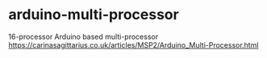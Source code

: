 # arduino-multi-processor
16-processor Arduino based multi-processor
https://carinasagittarius.co.uk/articles/MSP2/Arduino_Multi-Processor.html
